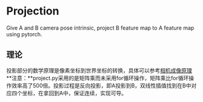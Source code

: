 # Projection

Give A and B camera pose intrinsic, project B feature map to A feature map using pytorch. 
## 理论
投影部分的数学原理是像素坐标到世界坐标的转换，具体可以参考[相机成像原理](https://blog.csdn.net/chentravelling/article/details/53558096)<br>
**注意：**project.py采用的是矩阵乘而未采用for循环操作，矩阵乘比for循环操作效率高了500倍。投影过程是反向投影，即A投影到B，双线性插值找到在B中对应四个坐标，在拿回到A中，保证连续，实现可导。